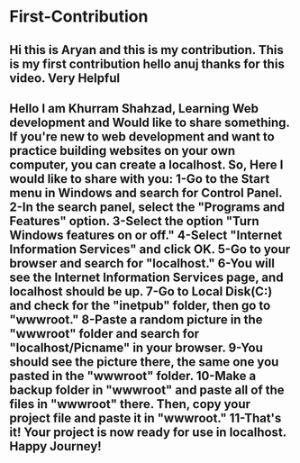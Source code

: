 # First-Contribution
Hi this is Aryan and this is my contribution.
This is my first contribution
hello anuj thanks for this video. Very Helpful
------------------------------------------------------------------------------------------------------------------------------------------------------------
Hello I am Khurram Shahzad, Learning Web development and Would like to share something.
If you're new to web development and want to practice building websites on your own computer, you can create a localhost. So, Here I would like to share with you:
1-Go to the Start menu in Windows and search for Control Panel.
2-In the search panel, select the "Programs and Features" option.
3-Select the option "Turn Windows features on or off."
4-Select "Internet Information Services" and click OK.
5-Go to your browser and search for "localhost."
6-You will see the Internet Information Services page, and localhost should be up.
7-Go to Local Disk(C:) and check for the "inetpub" folder, then go to "wwwroot."
8-Paste a random picture in the "wwwroot" folder and search for "localhost/Picname" in your browser.
9-You should see the picture there, the same one you pasted in the "wwwroot" folder.
10-Make a backup folder in "wwwroot" and paste all of the files in "wwwroot" there. Then, copy your project file and paste it in "wwwroot."
11-That's it! Your project is now ready for use in localhost.
Happy Journey!
----------------------------------------------------------------------------------------------------------------------------------------------------------
